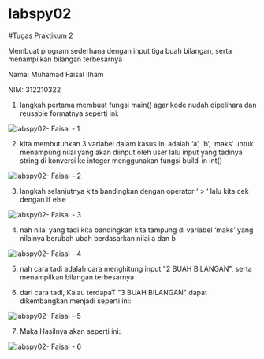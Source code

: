 # labspy02

#Tugas Praktikum 2

Membuat program sederhana dengan input tiga buah bilangan, serta menampilkan bilangan terbesarnya

Nama: Muhamad Faisal Ilham

NIM: 312210322

1. langkah pertama membuat fungsi main() agar kode nudah dipelihara dan reusable formatnya seperti ini:

![labspy02- Faisal - 1](https://user-images.githubusercontent.com/115516624/200339647-211fbd08-dbbf-4170-883e-0ab7836bea82.png)

2. kita membutuhkan 3 variabel dalam kasus ini adalah ‘a‘, ‘b‘, ‘maks‘ untuk menampung nilai yang akan diinput oleh user lalu input yang tadinya string di konversi ke integer menggunakan fungsi build-in int()

![labspy02- Faisal - 2](https://user-images.githubusercontent.com/115516624/200340663-c4df516c-65e1-4aab-87c9-ad700c99efcb.png)

3. langkah selanjutnya kita bandingkan dengan operator ‘ > ‘ lalu kita cek dengan if else

![labspy02- Faisal - 3](https://user-images.githubusercontent.com/115516624/200340581-755bb75b-ea8f-437c-836f-a5a4dd6a1b6d.png)

4. nah nilai yang tadi kita bandingkan kita tampung di variabel ‘maks’ yang nilainya berubah ubah berdasarkan nilai a dan b

![labspy02- Faisal - 4](https://user-images.githubusercontent.com/115516624/200342192-4b4c5818-287c-4446-94c3-dee5c9591412.png)

5. nah cara tadi adalah cara menghitung input "2 BUAH BILANGAN", serta menampilkan bilangan terbesarnya

6. dari cara tadi, Kalau terdapaT "3 BUAH BILANGAN" dapat dikembangkan menjadi seperti ini:

![labspy02- Faisal - 5](https://user-images.githubusercontent.com/115516624/200343083-e5ac52b2-85d5-40c2-b129-f0e9162be259.png)

7. Maka Hasilnya akan seperti ini:

![labspy02- Faisal - 6](https://user-images.githubusercontent.com/115516624/200343771-c2e89b07-74d9-44e9-8f2a-1ba13e30055d.png)

